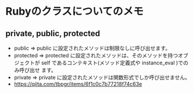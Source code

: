 # Rubyのクラスについてのメモ

## private, public, protected
- public => public に設定されたメソッドは制限なしに呼び出せます。
- protected => protected に設定されたメソッドは、そのメソッドを持つオブジェクトが self であるコンテキスト(メソッド定義式や instance_eval )でのみ呼び出せ ます。
- private => private に設定されたメソッドは関数形式でしか呼び出せません。
- https://qiita.com/tbpgr/items/6f1c0c7b77218f74c63e
